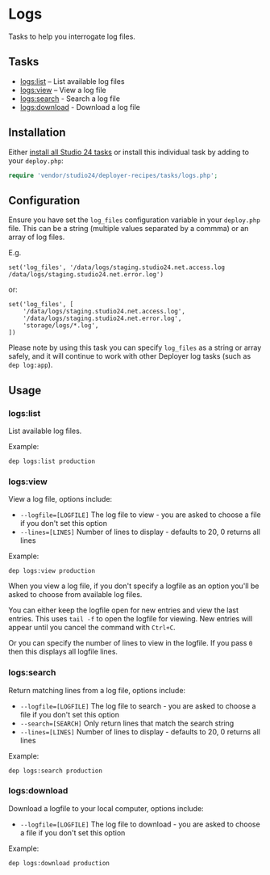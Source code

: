 # Logs

Tasks to help you interrogate log files.

## Tasks

- [logs:list](#logslist) – List available log files
- [logs:view](#logsview) – View a log file
- [logs:search](#logssearch) - Search a log file
- [logs:download](#logsdownload) - Download a log file

## Installation

Either [install all Studio 24 tasks](../installation.md) or install this individual task by adding to your `deploy.php`:

```php
require 'vendor/studio24/deployer-recipes/tasks/logs.php';
```

## Configuration
Ensure you have set the `log_files` configuration variable in your `deploy.php` file. This can be a string (multiple values separated by a commma) or an array of log files.

E.g. 

```
set('log_files', '/data/logs/staging.studio24.net.access.log /data/logs/staging.studio24.net.error.log')
```

or:

```
set('log_files', [
    '/data/logs/staging.studio24.net.access.log',
    '/data/logs/staging.studio24.net.error.log',
    'storage/logs/*.log',
])
```

Please note by using this task you can specify `log_files` as a string or array safely, and it will continue to work with other Deployer log tasks (such as `dep log:app`).

## Usage

### logs:list

List available log files.

Example:

```
dep logs:list production
```


### logs:view

View a log file, options include:

* `--logfile=[LOGFILE]` The log file to view - you are asked to choose a file if you don't set this option
* `--lines=[LINES]` Number of lines to display - defaults to 20, 0 returns all lines

Example:

```
dep logs:view production
```

When you view a log file, if you don't specify a logfile as an option you'll be asked to choose from available log files.

You can either keep the logfile open for new entries and view the last entries. This uses `tail -f` to open the logfile for viewing. 
New entries will appear until you cancel the command with `Ctrl+C`.

Or you can specify the number of lines to view in the logfile. If you pass `0` then this displays all logfile lines.

### logs:search

Return matching lines from a log file, options include:

* `--logfile=[LOGFILE]` The log file to search - you are asked to choose a file if you don't set this option
* `--search=[SEARCH]` Only return lines that match the search string
* `--lines=[LINES]` Number of lines to display - defaults to 20, 0 returns all lines

Example:

```
dep logs:search production
```

### logs:download

Download a logfile to your local computer, options include:

* `--logfile=[LOGFILE]` The log file to download - you are asked to choose a file if you don't set this option 

Example:

```
dep logs:download production
```
